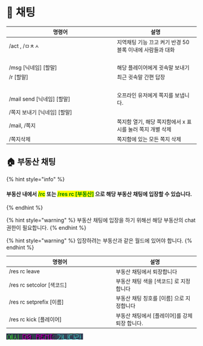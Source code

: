 # 💬 채팅

<table data-full-width="false"><thead><tr><th width="272">명령어</th><th>설명</th></tr></thead><tbody><tr><td>/act , /ㅁㅊㅅ</td><td>지역채팅 기능 끄고 켜기 반경 50블록 이내에 사람들과 대화</td></tr><tr><td>​</td><td>​</td></tr><tr><td>/msg [닉네임] [할말]</td><td>해당 플레이어에게 귓속말 보내기</td></tr><tr><td>/r [할말]</td><td>최근 귓속말 간편 답장</td></tr><tr><td>​</td><td>​</td></tr><tr><td>/mail send [닉네임] [할말]</td><td>오프라인 유저에게 쪽지를 보냅니다.</td></tr><tr><td>/쪽지 보내기 [닉네임] [할말]</td><td>​</td></tr><tr><td>/mail, /쪽지</td><td>쪽지함 열기, 해당 쪽지함에서 x 표시를 눌러 쪽지 개별 삭제</td></tr><tr><td>/쪽지삭제</td><td>쪽지함에 있는 모든 쪽지 삭제</td></tr></tbody></table>





## 🏠 부동산 채팅 <a href="#reschat" id="reschat"></a>

{% hint style="info" %}
#### 부동산 내에서 <mark style="color:green;">**/rc**</mark> 또는 <mark style="color:green;">/res rc \[부동산]</mark> 으로 해당 부동산 채팅에 입장할 수 있습니다.
{% endhint %}

{% hint style="warning" %}
부동산 채팅에 입장을 하기 위해선 해당 부동산의 chat 권한이 필요합니다.
{% endhint %}

{% hint style="warning" %}
입장하려는 부동산과 같은 월드에 있어야 합니다.
{% endhint %}

<table><thead><tr><th width="269">명령어</th><th>설명</th></tr></thead><tbody><tr><td>/res rc leave</td><td>부동산 채팅에서 퇴장합니다</td></tr><tr><td>/res rc setcolor [색코드] </td><td>부동산 채팅 색을 [색코드] 로 지정합니다</td></tr><tr><td>/res rc setprefix [이름]</td><td>부동산 채팅 칭호를 [이름] 으로 지정합니다</td></tr><tr><td>/res rc kick [플레이어] </td><td>부동산 채팅에서 [플레이어]를 강제퇴장 합니다.</td></tr></tbody></table>

![](<../../.gitbook/assets/image (12) (1).png>)
